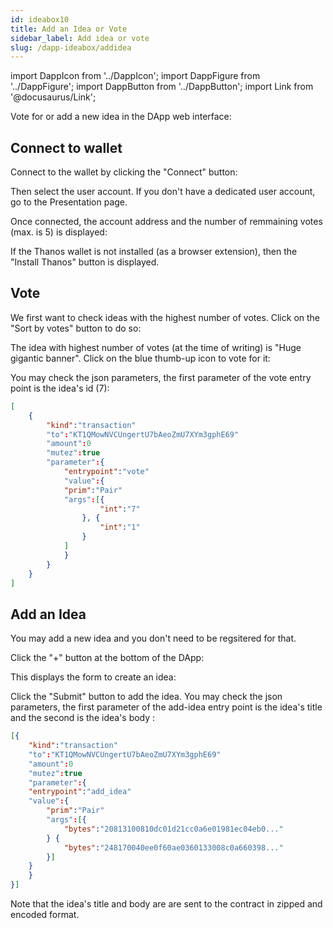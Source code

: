 ```yaml
---
id: ideabox10
title: Add an Idea or Vote
sidebar_label: Add idea or vote
slug: /dapp-ideabox/addidea
---
```


import DappIcon from '../DappIcon';
import DappFigure from '../DappFigure';
import DappButton from '../DappButton';
import Link from '@docusaurus/Link';


Vote for or add a new idea in the DApp web interface:

<DappButton url="https://edukera.github.io/completium-dapp-ideabox/" txt="open dapp"/>

## Connect to wallet

Connect to the wallet by clicking the "Connect" button:

<DappFigure img='ideabox-connect1.png' width='35%'/>

Then select the user account. If you don't have a dedicated user account, go to the <Link to="/docs/dapp-ideabox/presentation#create-a-user-account">Presentation</Link> page.

Once connected, the account address and the number of remmaining votes (max. is 5) is displayed:

<DappFigure img='ideabox-connect2.png' width='100%'/>

If the Thanos wallet is not installed (as a browser extension), then the "Install Thanos" button is displayed.


## Vote

We first want to check ideas with the highest number of votes. Click on the "Sort by votes" button to do so:

<DappFigure img='ideabox-sort.png' width='20%'/>

The idea with highest number of votes (at the time of writing) is "Huge gigantic banner". Click on the blue thumb-up icon to vote for it:

<DappFigure img='ideabox-top.png' width='60%'/>

You may check the json parameters, the first parameter of the <Link to="/docs/dapp-ideabox/interface#vote">vote</Link> entry point is the idea's id (7):

```json {12}
[
    {
        "kind":"transaction"
        "to":"KT1QMowNVCUngertU7bAeoZmU7XYm3gphE69"
        "amount":0
        "mutez":true
        "parameter":{
            "entrypoint":"vote"
            "value":{
            "prim":"Pair"
            "args":[{
                    "int":"7"
                }, {
                    "int":"1"
                }
            ]
            }
        }
    }
]
```

## Add an Idea

You may add a new idea and you don't need to be regsitered for that.

Click the "+" button at the bottom of the DApp:

<DappFigure img='ideabox-add.png' width='30%'/>

This displays the form to create an idea:

<DappFigure img='ideabox-form.png' width='80%'/>

Click the "Submit" button to add the idea. You may check the json parameters, the first parameter of the <Link to="/docs/dapp-ideabox/implementation#add-idea">add-idea</Link> entry point is the idea's title and the second is the idea's body :

```json {11,13}
[{
    "kind":"transaction"
    "to":"KT1QMowNVCUngertU7bAeoZmU7XYm3gphE69"
    "amount":0
    "mutez":true
    "parameter":{
    "entrypoint":"add_idea"
    "value":{
        "prim":"Pair"
        "args":[{
            "bytes":"20813100810dc01d21cc0a6e01981ec04eb0..."
        } {
            "bytes":"248170040ee0f60ae0360133008c0a660398..."
        }]
    }
    }
}]
```

Note that the idea's title and body are are sent to the contract in zipped and encoded format.
